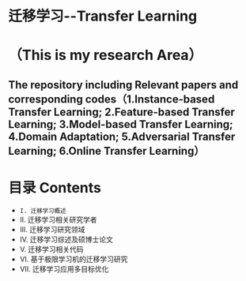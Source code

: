 # 迁移学习--Transfer Learning 
（This is my research Area）
=============================
The repository including Relevant papers and corresponding codes（1.Instance-based Transfer Learning;  2.Feature-based Transfer Learning; 3.Model-based Transfer Learning; 4.Domain Adaptation; 5.Adversarial Transfer Learning;  6.Online Transfer Learning）
-----------------------------------------------------------------------------------------------------------------------
# 目录 Contents
* `I. 迁移学习概述`
* II. 迁移学习相关研究学者
* III. 迁移学习研究领域
* IV. 迁移学习综述及硕博士论文
* V. 迁移学习相关代码
* VI. 基于极限学习机的迁移学习研究
* VII. 迁移学习应用多目标优化


